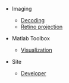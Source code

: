 <!-- docs/_sidebar.md -->

* Imaging

  * [Decoding](decoding.md)
  * [Retino projection](Retino.md)

* Matlab Toolbox
  * [Visualization](configuration.md)

* Site
  * [Developer](/Develope_site.md)
